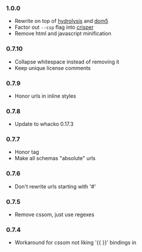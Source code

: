 ### 1.0.0
- Rewrite on top of [hydrolysis](https://github.com/PolymerLabs/hydrolysis) and
[dom5](https://github.com/PolymerLabs/dom5)
- Factor out `--csp` flag into [crisper](https://github.com/PolymerLabs/crisper)
- Remove html and javascript minification
### 0.7.10
- Collapse whitespace instead of removing it
- Keep unique license comments
### 0.7.9
- Honor <base> urls in inline styles
### 0.7.8
- Update to whacko 0.17.3
### 0.7.7
- Honor <base> tag
- Make all schemas "absolute" urls
### 0.7.6
- Don't rewrite urls starting with '#'
### 0.7.5
- Remove cssom, just use regexes
### 0.7.4
- Workaround for cssom not liking '{{ }}' bindings in <style> tags (unsupported, use <core-style> instead)
### 0.7.3
- Replace clean-css with cssom, which does less "optimizations"
### 0.7.2
- Disable css number rounding for crazy-sad flexbox hacks in IE 10
- Add charset=utf-8 to all scripts
- Better comment removal codepath
### 0.7.1
- Support for mobile URL Schemes "tel:" and "sms:"
- Better reporting of javascript error messages with `--strip`
- Handle buffers as input with `inputSrc`
- Rename `outputSrc` to `outputHandler`
### 0.7.0
- Upgrade to whacko 0.17.2 with template support
- add utils.searchAll to make a query that walks into `<template>` elements
### 0.6.2
- stick to whacko 0.17.1 until `<template>` support is complete
### 0.6.1
- fix bug with removing absolute imports
### 0.6.0
- Strip excluded imports by default (old behavior accessible with --no-strip-excludes flag)
### 0.5.0
- finally switch to new-world polymer license
- Add a bunch of tests for lib/vulcan
- Refactor test suites
- tests for utils and optparser modules
- Merge pull request #83 from jongeho1/undefined-element
- undefined element fix
- remove unnecessary require statement
- Handle indirect prototype references in Polymer invocation
- plumb abspath to all url rewriting
- shields!
- add travis config
- add tests!
- Add option for printing version and nag to update
- move test folder to example
- Merge branch 'master' of github.com:rush340/vulcanize into rush340-master
- Merge pull request #75 from ragingwind/remove-importerjs
- Merge pull request #77 from Polymer/use-whacko
- Keep consistent ordering of import document heads and bodies
- Don't create a whole document for inlining styles
- Switch to whacko/parse5
- fix flipped conditional
- Merge pull request #76 from ragingwind/buffer
- Support buffer in/out
- Remove importer.js
- more explicit checking of whether abspath is set
- cleaned up regex matching of root
- renamed webAbsPath to abspath
- fixed cheerio options to perform the same parsing while reading and writing
- if webAbsPath is passed in, use absolute paths everywhere
- resolve webAbsPath if relative path provided
- added recognition of double-slash paths as a remote absolute URL
- applied webAbsPath option for handling absolute paths (based on jongeho1's pull request: https://github.com/Polymer/vulcanize/pull/36)
### 0.4.3
- Release 0.4.3
- Mailto: is an absolute path
- Merge pull request #70 from rush340/htmlentities
- added missing use of CHEERIO_OPTIONS
- fixed cheerio options to perform the same parsing while reading and writing
- Merge pull request #59 from mozilla-appmaker/cheerio-write-fix
- Merge pull request #65 from tbuckley/patch-1
- Add quotes around filenames in CSS
- audit license headers
- fixed cheerio options to perform the same parsing while reading and writing
- Never decode entities
### 0.4.2
- Fix inline svgs
- Update README with --strip functionality
### 0.4.1
- Bump version to 0.4.1
- Strip comments and whitespace from all nodes
### 0.4.0
- Bump to version 0.4.0
- Replace noscript with explicit Polymer invocation, to ensure correct element registration order when CSP'ed.
### 0.3.1
- remove extraneous async module
- Fixes #34
### 0.3.0
- Hide import content from view in the main document
### 0.2.7
- always add name to polymer invocation
### 0.2.6
- bump version
- add small usage block to help
- Make --strip work with --csp
- Clean up use of get/setTextContent
- Inline stylesheet happens after import path fixup, so outputPath of rewriteURL should be the overall outputPath
### 0.2.5
- update to 0.2.5
- .text() was decoding HTML entities, read raw script node content for CSP
- Support Polymer invocation without tag name
- Fix slightly broken merge conflict
- Enable `--inline --csp` mode to smash everything into one JS file
- Upstream cheerio changed loop semantics to return "dom" nodes instead of sugared cheerio objects
- Fix #29
- Print help dialog if called without arguments
- update dependencies
### 0.2.4
- Treat config file as "defaults", commandline flags override
- Do path resolution before import processing and style inlining
### 0.2.3
- A few bug fixes
### 0.2.2
- Don't recalculate assetpath for handled elements
- Bump to 0.2.1
### 0.2.1
- unbreak assetpath generation
### 0.2.0
- Prepare vulcanize 0.2.0
- Merge pull request #25 from lborgav/patch-1
- Fixing missing letters
- Don't move external scripts around with CSP mode
- Use uglify inline_script
- Use cleancss only for stripping comments
- Merge pull request #21 from azakus/modular
- went a little too quick with the regex
- Remove byte order mark
- Make sure not to lose assetpath fix
- First draft at a split out Importer
- Inplace inline *all* imports
- Copy setTextNode since it's so tiny
- move all the option validation into optparser
- Update npm dependencies
- Split out path resolution
- Break out option parser
- Break out constants
- Add the hooks for style and script excludes
- Add changelog generation script
- Merge pull request #16 from tbuckley/master
- Include excluded script instead of its contents
- Only put a trailing slash into assetpath attribute if there is a path
- bump version
- clone all styles (minus href and rel) from <link> to <style>
- update to 0.1.13
- Skip non-JS scripts and non-CSS styles
- bump version
- Make sure to CSPify main document first, load platform.js first in the output js file.
- add test config for excluding polymer.html
- Refactor handling of inlined and excluded import insertion
- bump version
- Fix subtle path bug in stylesheets
- use uglify and clean-css to strip comments from js and css when using --strip
- Clean up
- bump version
- --csp will now operate on the input html file as well
- Fix script inlining to ignore parsing html comments
- cheerio 0.13 seems to work just fine
- inline stylesheets in the main page when using --inline
- README: add ga beacon
### 0.1.9
- Reset excludes on each run
### 0.1.8
- Bump version
- add "strip comments" functionality
- fix minor typo in helep text: s/defualts/defaults
### 0.1.7
- bump version
- add sub-import test to the top level import
- Add --config option to specify user defined excludes
- Add user-defined excludes from inling.
### 0.1.6
- bump version
- test with absolute urls
- remove console.log
- Deduplicate absolute url imports
- fix missing absolute imports
### 0.1.5
- bump to 0.1.5
- Revert "polymer-scope is no longer supported"
### 0.1.4
- reset shared buffers on each handleMainDocument call
### 0.1.3
- bump version
- move option checking to setOptions, not the bin
- Add npm installation instructions
- polymer-scope is no longer supported
### 0.1.2
### 0.1.15
- Only put a trailing slash into assetpath attribute if there is a path
### 0.1.14
- bump version
- clone all styles (minus href and rel) from <link> to <style>
### 0.1.13
- update to 0.1.13
- Skip non-JS scripts and non-CSS styles
### 0.1.12
- bump version
- Make sure to CSPify main document first, load platform.js first in the output js file.
- add test config for excluding polymer.html
- Refactor handling of inlined and excluded import insertion
### 0.1.11
- bump version
- Fix subtle path bug in stylesheets
- use uglify and clean-css to strip comments from js and css when using --strip
- Clean up
### 0.1.10
- bump version
- --csp will now operate on the input html file as well
- Fix script inlining to ignore parsing html comments
- cheerio 0.13 seems to work just fine
- inline stylesheets in the main page when using --inline
- README: add ga beacon
- Reset excludes on each run
- Bump version
- add "strip comments" functionality
- fix minor typo in helep text: s/defualts/defaults
- bump version
- add sub-import test to the top level import
- Add --config option to specify user defined excludes
- Add user-defined excludes from inling.
- bump version
- test with absolute urls
- remove console.log
- Deduplicate absolute url imports
- fix missing absolute imports
- bump to 0.1.5
- Revert "polymer-scope is no longer supported"
- reset shared buffers on each handleMainDocument call
- bump version
- move option checking to setOptions, not the bin
- Add npm installation instructions
- polymer-scope is no longer supported
- bump version
- update README to be more approachable
- add a help dialog, fix "main" in package.json
### 0.1.1
- Bump version to 0.1.1
- Fix paths from main html file if input or output directories are not current working directory
- Add style url rewriting back
- add other directories to testing
- Merge pull request #3 from akhileshgupta/inline_styles_fix
- Merge pull request #2 from akhileshgupta/concat_scripts_bugfix
- variable rename and removing the unrequired check
- fixing the use of .html(cssText) to update the styles content.
- resolving script path from outputDir  during concatenation
- Merge pull request #1 from addyosmani/patch-1
- Adds npm install snippet, minor formatting changes.
### 0.1.0
- semver recommends starting at 0.1.0
- add repo info to package.json
### 0.0.1
- Update README.md
- add license top
- remove unrelated viz file
- add license files
- reference new executable path
- reference bin/vulcanize for global npm install
- split vulcan.js into vulcanize bin and lib/vulcan.js
- reorder constant variables, add missing SCRIPT_SRC
- inlineScripts now uses html text and regex, not cheerio api
- Use html() to inline scripts, text() makes HTML Entities
- Add --inline option to inline all scripts into main document (opposite of --csp)
- Update README to reflect all-in-one html files
- Try to insert inlined import exactly where the link was
- make everything from imports inlined
- update README with index-vulcanized output
- Inlined stylesheets must have URL paths rewritten, move to import processing
- inline css stylesheets into style tags in polymer elements
- assetpath is handled by polymer now
- Update README.md
- Update README.md
- Remove unused function
- fix import location finding and windows path munging
- Fix output directory for CSP js file
- find better spots for vulcanized imports and scripts
- Update to newer cheerio with fixed htmlparser
- reflect new functionality in README, fix up newline issues, refactor constants
- vulcanizer will now take in a single main document and produce a built version of that main document.
- add a semicolon to all scripts to prevent weird insertion conditions
- update README for CSP mode
- For CSP, allow an option to separate scripts into a separate file
- Process imports as whole files, no element extraction
- breaking down doc tool for analysis
- Update README for polymer-element
- update for polymer-element
- Much more useful README
- use assetpath attribute on <element> to fix resolvePath usage in Polymer elements
